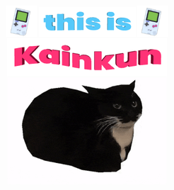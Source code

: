                          
<p align="center">
  <img src="gameBoy.gif "width="70"/>
  <img src="thisIs.gif" alt="This is"/>
  <img src="gameBoy.gif "width="70"/>
  <br>
  <img src="KainkunWaveCrop.gif" alt="Kainkun">
  <br>
  <img src="cat.gif" alt="Kainkun">
</p>
